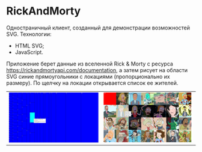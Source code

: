 # RickAndMorty

Одностраничный клиент, созданный для демонстрации возможностей SVG.
Технологии:
* HTML SVG;
* JavaScript.

Приложение берет данные из вселенной Rick & Morty с ресурса https://rickandmortyapi.com/documentation, а затем рисует на области SVG синие прямоугольники с локациями (пропорционально их размеру). По щелчку на локации открывается список ее жителей.

| | |
| --- | ---: |
|![Screen 1](./readme/screen_1.jpg "Локации") | ![Screen 2](./readme/screen_2.jpg "Список жителей")|
